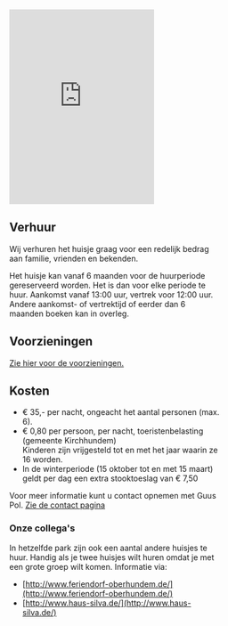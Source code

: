 
<style type="text/css" markdown="1">
.leftCol {
	float: left;
	display: block;
	width: 280px;
	margin-right: 25px;
}

.rightCol {
	float: left;
	display: block;
	width: 380px;
	margin-right: 25px;
}
.clear-float {
	clear: both;
}
ul.price-list {
	 margin-left: 10px;
	 padding: 0 0 0 12px;
}
</style>


<div class="leftCol">
<br><br>
<iframe height="350" src="https://sauerland-calendar-viewer.appspot.com/" frameborder="0" width="260" markdown="1">abc</iframe>

</div>

<div class="rightCol">

<h2>Verhuur</h2>
<p>
Wij verhuren het huisje graag voor een redelijk bedrag aan familie, vrienden en bekenden.
</p>
<p>
Het huisje kan vanaf 6 maanden voor de huurperiode gereserveerd worden.
Het is dan voor elke periode te huur. Aankomst vanaf 13:00 uur, vertrek voor 12:00 uur.  
Andere aankomst- of vertrektijd of eerder dan 6 maanden boeken kan in overleg.
</p>
<h2>Voorzieningen</h2>
<p>
<a href="./het-huisje#voorzieningen">Zie hier voor de voorzieningen.</a>
</p>
<div class="price-list">
<h2>Kosten</h2>
<ul>
<li>€ 35,- per nacht, ongeacht het aantal personen (max. 6).</li>
<li>€ 0,80 per persoon, per nacht, toeristenbelasting (gemeente Kirchhundem)<br>
Kinderen zijn vrijgesteld tot en met het jaar waarin ze 16 worden.</li>
<li>In de winterperiode (15 oktober tot en met 15 maart) geldt per dag een extra stooktoeslag van € 7,50</li>
</ul>
</div>

Voor meer informatie kunt u contact opnemen met Guus Pol. [Zie de contact pagina](./contact#top)


### Onze collega's

In hetzelfde park zijn ook een aantal andere huisjes te huur. Handig als je twee huisjes wilt huren omdat je met een grote groep wilt komen. Informatie via:

* [http://www.feriendorf-oberhundem.de/](http://www.feriendorf-oberhundem.de/)
* [http://www.haus-silva.de/](http://www.haus-silva.de/)


<p style="clear:both;" />


